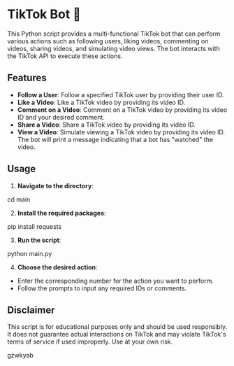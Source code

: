 # TikTok Bot 🤖

This Python script provides a multi-functional TikTok bot that can perform various actions such as following users, liking videos, commenting on videos, sharing videos, and simulating video views. The bot interacts with the TikTok API to execute these actions.

## Features

- **Follow a User**: Follow a specified TikTok user by providing their user ID.
- **Like a Video**: Like a TikTok video by providing its video ID.
- **Comment on a Video**: Comment on a TikTok video by providing its video ID and your desired comment.
- **Share a Video**: Share a TikTok video by providing its video ID.
- **View a Video**: Simulate viewing a TikTok video by providing its video ID. The bot will print a message indicating that a bot has "watched" the video.

## Usage


1. **Navigate to the directory**:

cd main

2. **Install the required packages**:

pip install requests

3. **Run the script**:

python main.py

4. **Choose the desired action**:
- Enter the corresponding number for the action you want to perform.
- Follow the prompts to input any required IDs or comments.

## Disclaimer

This script is for educational purposes only and should be used responsibly. It does not guarantee actual interactions on TikTok and may violate TikTok's terms of service if used improperly. Use at your own risk.

gzwkyab